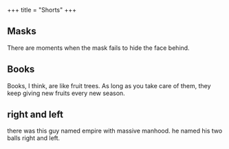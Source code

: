 +++
title = "Shorts"
+++

## Masks
There are moments when the mask fails to hide the face behind.

## Books
Books, I think, are like fruit trees. As long as you take care of them, they keep giving new fruits every new season.


## right and left
there was this guy named empire with massive manhood. he named his two balls right and left.

